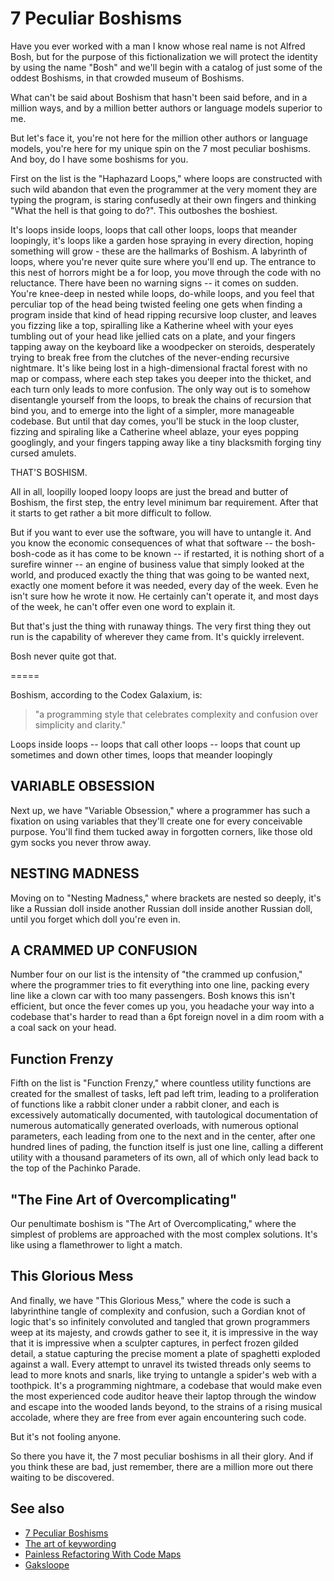 # 7 Peculiar Boshisms

Have you ever worked with a man I know whose real name is not Alfred Bosh, but for the purpose of this fictionalization we will protect the identity by using the name "Bosh" and we'll begin with a catalog of just some of the oddest Boshisms, in that crowded museum of Boshisms.

What can't be said about Boshism that hasn't been said before, and in a million ways, and by a million better authors or language models superior to me.

But let's face it, you're not here for the million other authors or language models, you're here for my unique spin on the 7 most peculiar boshisms. And boy, do I have some boshisms for you.

First on the list is the "Haphazard Loops," where loops are constructed with such wild abandon that even the programmer at the very moment they are typing the program, is staring confusedly at their own fingers and thinking "What the hell is that going to do?". This outboshes the boshiest.

It's loops inside loops, loops that call other loops, loops that meander loopingly, it's loops like a garden hose spraying in every direction, hoping something will grow - these are the hallmarks of Boshism. A labyrinth of loops, where you're never quite sure where you'll end up. The entrance to this nest of horrors might be a for loop, you move through the code with no reluctance. There have been no warning signs -- it comes on sudden. You're knee-deep in nested while loops, do-while loops, and you feel that perculiar top of the head being twisted feeling one gets when finding a program inside that kind of head ripping recursive loop cluster, and leaves you fizzing like a top, spiralling like a Katherine wheel with your eyes tumbling out of your head like jellied cats on a plate, and your fingers tapping away on the keyboard like a woodpecker on steroids, desperately trying to break free from the clutches of the never-ending recursive nightmare. It's like being lost in a high-dimensional fractal forest with no map or compass, where each step takes you deeper into the thicket, and each turn only leads to more confusion. The only way out is to somehow disentangle yourself from the loops, to break the chains of recursion that bind you, and to emerge into the light of a simpler, more manageable codebase. But until that day comes, you'll be stuck in the loop cluster, fizzing and spiraling like a Catherine wheel ablaze, your eyes popping googlingly, and your fingers tapping away like a tiny blacksmith forging tiny cursed amulets.

THAT'S BOSHISM.

All in all, loopilly looped loopy loops are just the bread and butter of Boshism, the first step, the entry level minimum bar requirement. After that it starts to get rather a bit more difficult to follow.

But if you want to ever use the software, you will have to untangle it. And you know the economic consequences of what that software -- the bosh-bosh-code as it has come to be known -- if restarted, it is nothing short of a surefire winner -- an engine of business value that simply looked at the world, and produced exactly the thing that was going to be wanted next, exactly one moment before it was needed, every day of the week. Even he isn't sure how he wrote it now. He certainly can't operate it, and most days of the week, he can't offer even one word to explain it.

But that's just the thing with runaway things. The very first thing they out run is the capability of wherever they came from. It's quickly irrelevent.

Bosh never quite got that.


=====

Boshism, according to the Codex Galaxium, is:

> "a programming style that celebrates complexity and confusion over simplicity and clarity."



Loops inside loops -- loops that call other loops -- loops that count up sometimes and down other times, loops that meander loopingly


## VARIABLE OBSESSION

Next up, we have "Variable Obsession," where a programmer has such a fixation on using variables that they'll create one for every conceivable purpose. You'll find them tucked away in forgotten corners, like those old gym socks you never throw away.


## NESTING MADNESS

Moving on to "Nesting Madness," where brackets are nested so deeply, it's like a Russian doll inside another Russian doll inside another Russian doll, until you forget which doll you're even in.


## A CRAMMED UP CONFUSION

Number four on our list is the intensity of "the crammed up confusion," where the programmer tries to fit everything into one line, packing every line like a clown car with too many passengers. Bosh knows this isn't efficient, but once the fever comes up you, you headache your way into a codebase that's harder to read than a 6pt foreign novel in a dim room with a a coal sack on your head.

## Function Frenzy

Fifth on the list is "Function Frenzy," where countless utility functions are created for the smallest of tasks, left pad left trim, leading to a proliferation of functions like a rabbit cloner under a rabbit cloner, and each is excessively automatically documented, with tautological documentation of numerous automatically generated overloads, with numerous optional parameters, each leading from one to the next and in the center, after one hundred lines of pading, the function itself is just one line, calling a different utility with a thousand parameters of its own, all of which only lead back to the top of the Pachinko Parade.

## "The Fine Art of Overcomplicating"

Our penultimate boshism is "The Art of Overcomplicating," where the simplest of problems are approached with the most complex solutions. It's like using a flamethrower to light a match.


## This Glorious Mess

And finally, we have "This Glorious Mess," where the code is such a labyrinthine tangle of complexity and confusion, such a Gordian knot of logic that's so infinitely convoluted and tangled that grown programmers weep at its majesty, and crowds gather to see it, it is impressive in the way that it is impressive when a sculpter captures, in perfect frozen gilded detail, a statue capturing the precise moment a plate of spaghetti exploded against a wall. Every attempt to unravel its twisted threads only seems to lead to more knots and snarls, like trying to untangle a spider's web with a toothpick. It's a programming nightmare, a codebase that would make even the most experienced code auditor heave their laptop through the window and escape into the wooded lands beyond, to the strains of a rising musical accolade, where they are free from ever again encountering such code.

But it's not fooling anyone.



So there you have it, the 7 most peculiar boshisms in all their glory. And if you think these are bad, just remember, there are a million more out there waiting to be discovered.


## See also

- [7 Peculiar Boshisms](7-peculiar-boshisms.md)
- [The art of keywording](art-of-keywording.md)
- [Painless Refactoring With Code Maps](refactoring-maps.md)
- [Gaksloope](https://wiki.secretGeek.net/gaksloope)
